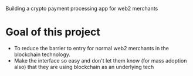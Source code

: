 Building a crypto payment processing app for web2 merchants

# Goal of this project

-   To reduce the barrier to entry for normal web2 merchants in the blockchain technology.
-   Make the interface so easy and don't let them know (for mass adoption also) that they are using blockchain as an underlying tech
